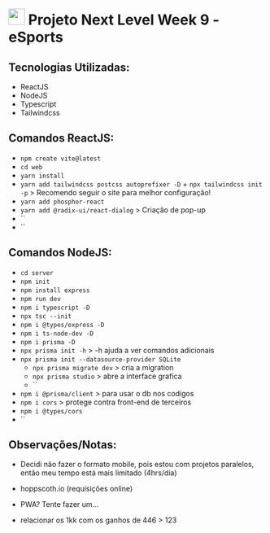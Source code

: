 <h1><img src="./images/nlw8icon.png" width="32px"/> Projeto Next Level Week 9 - eSports </h1>
 

 
## Tecnologias Utilizadas:

* ReactJS
* NodeJS
* Typescript
* Tailwindcss




## Comandos ReactJS:

* `npm create vite@latest`
* `cd web`
* `yarn install`
* `yarn add tailwindcss postcss autoprefixer -D` + `npx tailwindcss init -p`  > Recomendo seguir o site para melhor configuração!
* `yarn add phosphor-react`
* `yarn add @radix-ui/react-dialog` > Criação de pop-up
* ``
* ``

## Comandos NodeJS:

* `cd server`
* `npm init`
* `npm install express`
* `npm run dev`
* `npm i typescript -D`
* `npx tsc --init`
* `npm i @types/express -D`
* `npm i ts-node-dev -D`
* `npm i prisma -D`
* `npx prisma init -h` > -h ajuda a ver comandos adicionais
* `npx prisma init --datasource-provider SQLite`
  * `npx prisma migrate dev` > cria a migration 
  * `npx prisma studio` > abre a interface grafica
  * ``
* `npm i @prisma/client` > para usar o db nos codigos
* `npm i cors` > protege contra front-end de terceiros
* `npm i @types/cors`
* ``


 
## Observações/Notas:

* Decidi não fazer o formato mobile, pois estou com projetos paralelos, então meu tempo está mais  limitado (4hrs/dia)

* hoppscoth.io (requisições online)
* PWA? Tente fazer um...

* relacionar os 1kk com os ganhos de 446 > 123